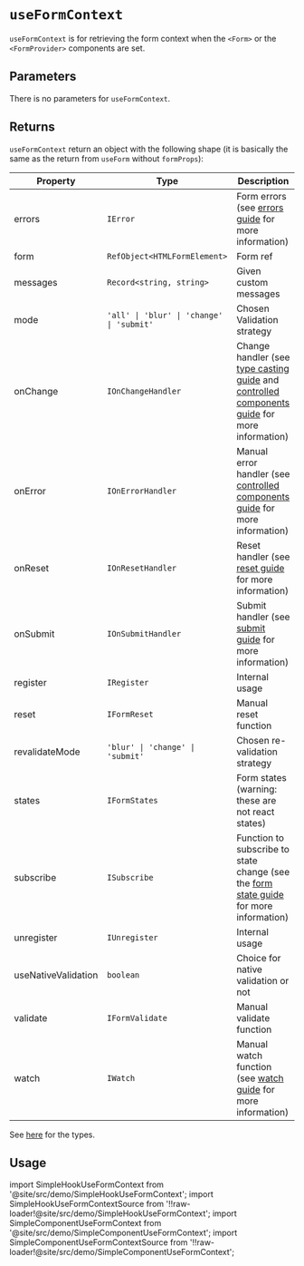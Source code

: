 # `useFormContext`

`useFormContext` is for retrieving the form context when the `<Form>` or the `<FormProvider>` components are set.

## Parameters

There is no parameters for `useFormContext`.

## Returns

`useFormContext` return an object with the following shape (it is basically the same as the return from `useForm` without `formProps`):

| Property            | Type                                      | Description                                                                                                                                                                         |
| ------------------- | ----------------------------------------- | ----------------------------------------------------------------------------------------------------------------------------------------------------------------------------------- |
| errors              | `IError`                                  | Form errors (see [errors guide](/docs/guides/errors-and-styling) for more information)                                                                                              |
| form                | `RefObject<HTMLFormElement>`              | Form ref                                                                                                                                                                            |
| messages            | `Record<string, string>`                  | Given custom messages                                                                                                                                                               |
| mode                | `'all' \| 'blur' \| 'change' \| 'submit'` | Chosen Validation strategy                                                                                                                                                          |
| onChange            | `IOnChangeHandler`                        | Change handler (see [type casting guide](/docs/guides/type-casting-and-default-values) and [controlled components guide](/docs/guides/controlled-components) for more information)  |
| onError             | `IOnErrorHandler`                         | Manual error handler (see [controlled components guide](/docs/guides/controlled-components#managing-manual-errors) for more information)                                            |
| onReset             | `IOnResetHandler`                         | Reset handler (see [reset guide](/docs/guides/submit-and-reset#with-the-onreset-handler) for more information)                                                                      |
| onSubmit            | `IOnSubmitHandler`                        | Submit handler (see [submit guide](/docs/guides/submit-and-reset#using-the-onsubmit-handler) for more information)                                                                  |
| register            | `IRegister`                               | Internal usage                                                                                                                                                                      |
| reset               | `IFormReset`                              | Manual reset function                                                                                                                                                               |
| revalidateMode      | `'blur' \| 'change' \| 'submit'`          | Chosen re-validation strategy                                                                                                                                                       |
| states              | `IFormStates`                             | Form states (warning: these are not react states)                                                                                                                                   |
| subscribe           | `ISubscribe`                              | Function to subscribe to state change (see the [form state guide](http://localhost:3001/react-swift-form/docs/guides/form-states#with-the-subscribe-function) for more information) |
| unregister          | `IUnregister`                             | Internal usage                                                                                                                                                                      |
| useNativeValidation | `boolean`                                 | Choice for native validation or not                                                                                                                                                 |
| validate            | `IFormValidate`                           | Manual validate function                                                                                                                                                            |
| watch               | `IWatch`                                  | Manual watch function (see [watch guide](/docs/guides/watch) for more information)                                                                                                  |

See [here](/docs/api/types) for the types.

## Usage

import SimpleHookUseFormContext from '@site/src/demo/SimpleHookUseFormContext';
import SimpleHookUseFormContextSource from '!!raw-loader!@site/src/demo/SimpleHookUseFormContext';
import SimpleComponentUseFormContext from '@site/src/demo/SimpleComponentUseFormContext';
import SimpleComponentUseFormContextSource from '!!raw-loader!@site/src/demo/SimpleComponentUseFormContext';

<DemoTabs Component={SimpleComponentUseFormContext} Hook={SimpleHookUseFormContext} componentCode={SimpleComponentUseFormContextSource} componentMetastring="{6,22,25}" hookCode={SimpleHookUseFormContextSource} hookMetastring="{7,28,33}" withModes withRevalidateModes />
